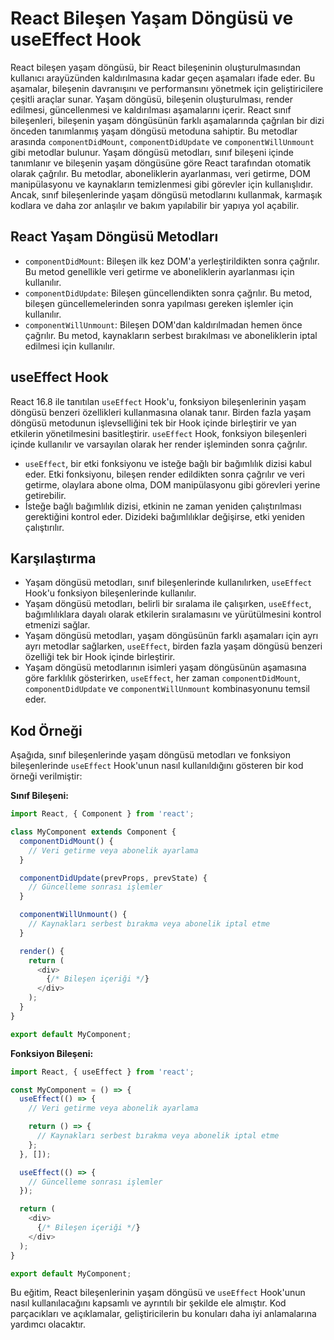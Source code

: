 # React Bileşen Yaşam Döngüsü ve useEffect Hook

React bileşen yaşam döngüsü, bir React bileşeninin oluşturulmasından kullanıcı arayüzünden kaldırılmasına kadar geçen aşamaları ifade eder. Bu aşamalar, bileşenin davranışını ve performansını yönetmek için geliştiricilere çeşitli araçlar sunar. Yaşam döngüsü, bileşenin oluşturulması, render edilmesi, güncellenmesi ve kaldırılması aşamalarını içerir. React sınıf bileşenleri, bileşenin yaşam döngüsünün farklı aşamalarında çağrılan bir dizi önceden tanımlanmış yaşam döngüsü metoduna sahiptir. Bu metodlar arasında `componentDidMount`, `componentDidUpdate` ve `componentWillUnmount` gibi metodlar bulunur. Yaşam döngüsü metodları, sınıf bileşeni içinde tanımlanır ve bileşenin yaşam döngüsüne göre React tarafından otomatik olarak çağrılır. Bu metodlar, aboneliklerin ayarlanması, veri getirme, DOM manipülasyonu ve kaynakların temizlenmesi gibi görevler için kullanışlıdır. Ancak, sınıf bileşenlerinde yaşam döngüsü metodlarını kullanmak, karmaşık kodlara ve daha zor anlaşılır ve bakım yapılabilir bir yapıya yol açabilir.

## React Yaşam Döngüsü Metodları

- `componentDidMount`: Bileşen ilk kez DOM'a yerleştirildikten sonra çağrılır. Bu metod genellikle veri getirme ve aboneliklerin ayarlanması için kullanılır.
- `componentDidUpdate`: Bileşen güncellendikten sonra çağrılır. Bu metod, bileşen güncellemelerinden sonra yapılması gereken işlemler için kullanılır.
- `componentWillUnmount`: Bileşen DOM'dan kaldırılmadan hemen önce çağrılır. Bu metod, kaynakların serbest bırakılması ve aboneliklerin iptal edilmesi için kullanılır.

## useEffect Hook

React 16.8 ile tanıtılan `useEffect` Hook'u, fonksiyon bileşenlerinin yaşam döngüsü benzeri özellikleri kullanmasına olanak tanır. Birden fazla yaşam döngüsü metodunun işlevselliğini tek bir Hook içinde birleştirir ve yan etkilerin yönetilmesini basitleştirir. `useEffect` Hook, fonksiyon bileşenleri içinde kullanılır ve varsayılan olarak her render işleminden sonra çağrılır.

- `useEffect`, bir etki fonksiyonu ve isteğe bağlı bir bağımlılık dizisi kabul eder. Etki fonksiyonu, bileşen render edildikten sonra çağrılır ve veri getirme, olaylara abone olma, DOM manipülasyonu gibi görevleri yerine getirebilir.
- İsteğe bağlı bağımlılık dizisi, etkinin ne zaman yeniden çalıştırılması gerektiğini kontrol eder. Dizideki bağımlılıklar değişirse, etki yeniden çalıştırılır.

## Karşılaştırma

- Yaşam döngüsü metodları, sınıf bileşenlerinde kullanılırken, `useEffect` Hook'u fonksiyon bileşenlerinde kullanılır.
- Yaşam döngüsü metodları, belirli bir sıralama ile çalışırken, `useEffect`, bağımlılıklara dayalı olarak etkilerin sıralamasını ve yürütülmesini kontrol etmenizi sağlar.
- Yaşam döngüsü metodları, yaşam döngüsünün farklı aşamaları için ayrı ayrı metodlar sağlarken, `useEffect`, birden fazla yaşam döngüsü benzeri özelliği tek bir Hook içinde birleştirir.
- Yaşam döngüsü metodlarının isimleri yaşam döngüsünün aşamasına göre farklılık gösterirken, `useEffect`, her zaman `componentDidMount`, `componentDidUpdate` ve `componentWillUnmount` kombinasyonunu temsil eder.

## Kod Örneği

Aşağıda, sınıf bileşenlerinde yaşam döngüsü metodları ve fonksiyon bileşenlerinde `useEffect` Hook'unun nasıl kullanıldığını gösteren bir kod örneği verilmiştir:

**Sınıf Bileşeni:**

```javascript
import React, { Component } from 'react';

class MyComponent extends Component {
  componentDidMount() {
    // Veri getirme veya abonelik ayarlama
  }

  componentDidUpdate(prevProps, prevState) {
    // Güncelleme sonrası işlemler
  }

  componentWillUnmount() {
    // Kaynakları serbest bırakma veya abonelik iptal etme
  }

  render() {
    return (
      <div>
        {/* Bileşen içeriği */}
      </div>
    );
  }
}

export default MyComponent;
```

**Fonksiyon Bileşeni:**

```javascript
import React, { useEffect } from 'react';

const MyComponent = () => {
  useEffect(() => {
    // Veri getirme veya abonelik ayarlama

    return () => {
      // Kaynakları serbest bırakma veya abonelik iptal etme
    };
  }, []);

  useEffect(() => {
    // Güncelleme sonrası işlemler
  });

  return (
    <div>
      {/* Bileşen içeriği */}
    </div>
  );
}

export default MyComponent;
```

Bu eğitim, React bileşenlerinin yaşam döngüsü ve `useEffect` Hook'unun nasıl kullanılacağını kapsamlı ve ayrıntılı bir şekilde ele almıştır. Kod parçacıkları ve açıklamalar, geliştiricilerin bu konuları daha iyi anlamalarına yardımcı olacaktır.

